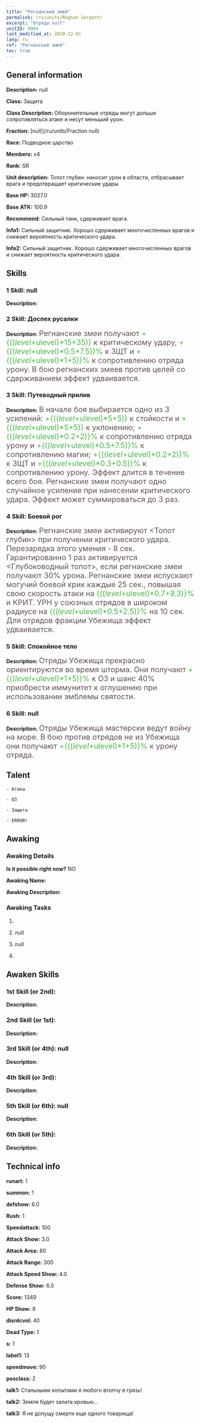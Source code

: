 ```yaml
---
title: "Регнанский змей"
permalink: /ru/units/Regnan Serpent/
excerpt: "Отряды null"
unitID: 9904
last_modified_at: 2020-12-01
lang: ru
ref: "Регнанский змей"
toc: true
---
```

## General information
 **Description:** null

 **Class:** Защита

 **Class Description:** Оборонительные отряды могут дольше сопротивляться атаке и несут меньший урон.

 **Fraction:** [null](/ru/units/Fraction null)

 **Race:** Подводное царство

 **Members:** x4

 **Rank:** SR

 **Unit description:** Топот глубин: наносит урон в области, отбрасывает врага и предотвращает критические удары

 **Base HP:** 3027.0

 **Base ATK:** 100.9

 **Recommend:** Сильный танк, сдерживает врага.

 **Info1:** Сильный защитник. Хорошо сдерживает многочисленных врагов и снижает вероятность критического удара.

 **Info2:** Сильный защитник. Хорошо сдерживает многочисленных врагов и снижает вероятность критического удара.

## Skills
### 1 Skill: null
 **Description:** 

### 2 Skill: Доспех русалки
 **Description:** <span style="color: #645252;font-size:20px">Регнанские змеи получают </span><span style="color: black"><span style="color: #48b946;font-size:20px">+{(($level+$ulevel)*15+35)}</span><span style="color: black"><span style="color: #645252;font-size:20px"> к критическому удару, </span><span style="color: black"><span style="color: #48b946;font-size:20px">+{(($level+$ulevel)*0.5+7.5)}%</span><span style="color: black"><span style="color: #645252;font-size:20px"> к ЗЩТ и </span><span style="color: black"><span style="color: #48b946;font-size:20px">+{(($level+$ulevel)*1+5)}%</span><span style="color: black"><span style="color: #645252;font-size:20px"> к сопротивлению отряда урону. В бою регнанских змеев против целей со сдерживанием эффект удваивается.</span><span style="color: black">

### 3 Skill: Путеводный прилив
 **Description:** <span style="color: #645252;font-size:20px">В начале боя выбирается одно из 3 усилений: </span><span style="color: black"><span style="color: #48b946;font-size:20px">+{(($level+$ulevel)*5+5)}</span><span style="color: black"><span style="color: #645252;font-size:20px"> к стойкости и </span><span style="color: black"><span style="color: #48b946;font-size:20px">+{(($level+$ulevel)*5+5)}</span><span style="color: black"><span style="color: #645252;font-size:20px"> к уклонению; </span><span style="color: black"><span style="color: #48b946;font-size:20px">+{(($level+$ulevel)*0.2+2)}%</span><span style="color: black"><span style="color: #645252;font-size:20px"> к сопротивлению отряда урону и </span><span style="color: black"><span style="color: #48b946;font-size:20px">+{(($level+$ulevel)*0.5+7.5)}%</span><span style="color: black"><span style="color: #645252;font-size:20px"> к сопротивлению магии; </span><span style="color: black"><span style="color: #48b946;font-size:20px">+{(($level+$ulevel)*0.2+2)}%</span><span style="color: black"><span style="color: #645252;font-size:20px"> к ЗЩТ и </span><span style="color: black"><span style="color: #48b946;font-size:20px">+{(($level+$ulevel)*0.3+0.5)}%</span><span style="color: black"><span style="color: #645252;font-size:20px"> к сопротивлению урону. Эффект длится в течение всего боя. Регнанские змеи получают одно случайное усиление при нанесении критического удара. Эффект может суммироваться до 3 раз.</span><span style="color: black">

### 4 Skill: Боевой рог
 **Description:** <span style="color: #645252;font-size:20px">Регнанские змеи активируют <Топот глубин> при получении критического удара. Перезарядка этого умения - 8 сек. Гарантированно 1 раз активируется <Глубоководный топот>, если регнанские змеи получают 30% урона. Регнанские змеи испускают могучий боевой крик каждые 25 сек., повышая свою скорость атаки на </span><span style="color: black"><span style="color: #48b946;font-size:20px">{(($level+$ulevel)*0.7+9.3)}%</span><span style="color: black"><span style="color: #645252;font-size:20px"> и КРИТ. УРН у союзных отрядов в широком радиусе на </span><span style="color: black"><span style="color: #48b946;font-size:20px">{(($level+$ulevel)*0.5+2.5)}%</span><span style="color: black"><span style="color: #645252;font-size:20px"> на 10 сек. Для отрядов фракции Убежища эффект удваивается.</span><span style="color: black">

### 5 Skill: Спокойное тело
 **Description:** <span style="color: #645252;font-size:20px">Отряды Убежища прекрасно ориентируются во время шторма. Они получают </span><span style="color: black"><span style="color: #48b946;font-size:20px">+{(($level+$ulevel)*1+5)}%</span><span style="color: black"><span style="color: #645252;font-size:20px"> к ОЗ и шанс 40% приобрести иммунитет к оглушению при использовании эмблемы святости.</span><span style="color: black">

### 6 Skill: null
 **Description:** <span style="color: #645252;font-size:20px">Отряды Убежища мастерски ведут войну на море. В бою против отрядов не из Убежища они получают </span><span style="color: black"><span style="color: #48b946;font-size:20px">+{(($level+$ulevel)*1+5)}%</span><span style="color: black"><span style="color: #645252;font-size:20px"> к урону отряда.</span><span style="color: black">

## Talent

    - Атака

    - ОЗ

    - Защита

    - ERROR!

## Awaking
### Awaking Details
 **Is it possible right now?** NO

 **Awaking Name:** 

 **Awaking Description:** 

### Awaking Tasks
 1. 

 2. null

 3. null

 4. 

## Awaken Skills

### 1st Skill (or 2nd): 
 **Description:** 

### 2nd Skill (or 1st): 
 **Description:** 

### 3rd Skill (or 4th): null
 **Description:** 

### 4th Skill (or 3rd): 
 **Description:** 

### 5th Skill (or 6th): null
 **Description:** 

### 6th Skill (or 5th): 
 **Description:** 

## Technical info
 **runart:** 1

 **summon:** 1

 **defshow:** 6.0

 **Rush:** 1

 **Speedattack:** 100

 **Attack Show:** 3.0

 **Attack Area:** 80

 **Attack Range:** 300

 **Attack Speed Show:** 4.0

 **Defense Show:** 6.0

 **Score:** 1349

 **HP Show:** 8

 **disrdcvol:** 40

 **Dead Type:** 1

 **s:** 1

 **label1:** 13

 **speedmove:** 90

 **posclass:** 2

 **talk1:** Стальными копытами я любого втопчу в грязь!

 **talk2:** Земля будет залита кровью...

 **talk3:** Я не допущу смерти еще одного товарища!

